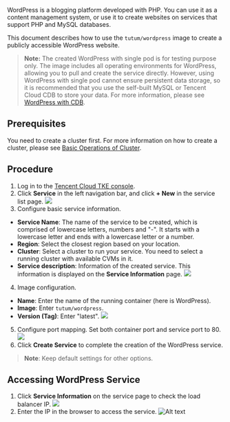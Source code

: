 WordPress is a blogging platform developed with PHP. You can use it as a content management system, or use it to create websites on services that support PHP and MySQL databases.

This document describes how to use the `tutum/wordpress` image to create a publicly accessible WordPress website.

>**Note:**
>The created WordPress with single pod is for testing purpose only. The image includes all operating environments for WordPress, allowing you to pull and create the service directly. However, using WordPress with single pod cannot ensure persistent data storage, so it is recommended that you use the self-built MySQL or Tencent Cloud CDB to store your data. For more information, please see [WordPress with CDB](https://intl.cloud.tencent.com/document/product/457/7447).

## Prerequisites
You need to create a cluster first. For more information on how to create a cluster, please see [Basic Operations of Cluster](https://intl.cloud.tencent.com/document/product/457/9091).

## Procedure
1. Log in to the [Tencent Cloud TKE console](https://console.cloud.tencent.com/ccs).
2. Click **Service** in the left navigation bar, and click **+ New** in the service list page.
![](https://main.qcloudimg.com/raw/d2bbf831ec28519c6c4ab0fe4a2b3c69.png)
3. Configure basic service information.
 - **Service Name**: The name of the service to be created, which is comprised of lowercase letters, numbers and "-". It starts with a lowercase letter and ends with a lowercase letter or a number.
 - **Region**: Select the closest region based on your location.
 - **Cluster**: Select a cluster to run your service. You need to select a running cluster with available CVMs in it.
 - **Service description**: Information of the created service. This information is displayed on the **Service Information** page.
![](https://main.qcloudimg.com/raw/c7c46149d2eeb8458dc44156de6e3ffe.png)
4. Image configuration.
 - **Name**: Enter the name of the running container (here is WordPress).
 - **Image**: Enter `tutum/wordpress`.
 - **Version (Tag)**: Enter "latest".
![](https://main.qcloudimg.com/raw/934bcdcd19784e3eb68a4ef2d9ec3573.png)
5. Configure port mapping. Set both container port and service port to 80.
![](https://main.qcloudimg.com/raw/48fd39ba8c2f34473100ddebe304dc0a.png)
6. Click **Create Service** to complete the creation of the WordPress service.
>**Note**: Keep default settings for other options.

## Accessing WordPress Service
1. Click **Service Information** on the service page to check the load balancer IP.
![](https://main.qcloudimg.com/raw/12dd03bd05092138c548153bb1348bc8.png) 
2. Enter the IP in the browser to access the service.
![Alt text](https://mc.qcloudimg.com/static/img/c0132b35996db099c02af7f2cf747137/Image+023.png)


